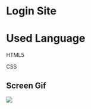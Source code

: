 <h1> Login Site </h1>

<h1> Used Language </h1>

HTML5

CSS

<h2> Screen Gif </h2>

![](login.gif)


